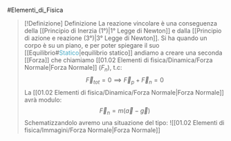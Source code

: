 #Elementi_di_Fisica 

>[!Definizione]  Definizione
>La reazione vincolare è una conseguenza della [[Principio di Inerzia (1°)|1° Legge di Newton]] e dalla [[Principio di azione e reazione (3°)|3° Legge di Newton]].
>Si ha quando un corpo è su un piano, e per poter spiegare il suo [[Equilibrio#<font color=" 4bacc6">Statico</font>|equilibrio statico]] andiamo a creare una seconda [[Forza]] che chiamiamo [[01.02 Elementi di fisica/Dinamica/Forza Normale|Forza Normale]] ($F_{n}$), t.c:
>$$\vec{F}_{tot}=0 \implies \vec{F}_{p}+\vec{F}_{n}=0$$
>La [[01.02 Elementi di fisica/Dinamica/Forza Normale|Forza Normale]] avrà modulo:
>$$\vec{F}_{n}=m(\vec{a}-\vec{g})$$
>Schematizzandolo avremo una situazione del tipo:
>![[01.02 Elementi di fisica/Immagini/Forza Normale|Forza Normale]]


